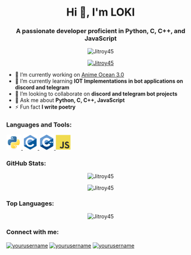<!-- Profile README Template -->

<h1 align="center">Hi 👋, I'm LOKI</h1>
<h3 align="center">A passionate developer proficient in Python, C, C++, and JavaScript</h3>

<p align="center">
  <img src="https://komarev.com/ghpvc/?username=Jitroy45&label=Profile%20views&color=0e75b6&style=flat" alt="Jitroy45" />
</p>

<p align="center">
  <a href="https://github.com/ryo-ma/github-profile-trophy">
    <img src="https://github-profile-trophy.vercel.app/?username=Jitroy45" alt="Jitroy45" />
  </a>
</p>

<!-- About Me -->
- 🔭 I’m currently working on [Anime Ocean 3.0](https://github.com/Jitroy45/animeocean-3-0)
- 🌱 I’m currently learning **IOT Implementations in bot applications on discord and telegram**
- 👯 I’m looking to collaborate on **discord and telegram bot projects**
- 💬 Ask me about **Python, C, C++, JavaScript**
- ⚡ Fun fact **I write poetry**

<!-- Languages and Tools -->
<h3 align="left">Languages and Tools:</h3>
<p align="left">
  <a href="https://www.python.org" target="_blank" rel="noreferrer"> <img src="https://raw.githubusercontent.com/devicons/devicon/master/icons/python/python-original.svg" alt="python" width="40" height="40"/> </a> 
  <a href="https://www.cprogramming.com/" target="_blank" rel="noreferrer"> <img src="https://raw.githubusercontent.com/devicons/devicon/master/icons/c/c-original.svg" alt="c" width="40" height="40"/> </a> 
  <a href="https://isocpp.org/" target="_blank" rel="noreferrer"> <img src="https://raw.githubusercontent.com/devicons/devicon/master/icons/cplusplus/cplusplus-original.svg" alt="cplusplus" width="40" height="40"/> </a> 
  <a href="https://developer.mozilla.org/en-US/docs/Web/JavaScript" target="_blank" rel="noreferrer"> <img src="https://raw.githubusercontent.com/devicons/devicon/master/icons/javascript/javascript-original.svg" alt="javascript" width="40" height="40"/> </a>
  <!-- Add more icons as needed -->
</p>

<!-- GitHub Stats -->
<h3 align="left">GitHub Stats:</h3>
<p align="center">
  <img src="https://github-readme-stats.vercel.app/api?username=Jitroy45&show_icons=true&locale=en" alt="Jitroy45" />
</p>
<p align="center">
  <img src="https://github-readme-streak-stats.herokuapp.com/?user=Jitroy45e&" alt="Jitroy45" />
</p>

<!-- Top Languages -->
<h3 align="left">Top Languages:</h3>
<p align="center">
  <img src="https://github-readme-stats.vercel.app/api/top-langs?username=Jitroy45&show_icons=true&locale=en&layout=compact" alt="Jitroy45" />
</p>

<!-- Socials -->
<h3 align="left">Connect with me:</h3>
<p align="left">
  <a href="https://linkedin.com/in/yourusername" target="blank"><img align="center" src="https://cdn.jsdelivr.net/npm/simple-icons@v3/icons/linkedin.svg" alt="yourusername" height="30" width="40" /></a>
  <a href="https://stackoverflow.com/users/yourusername" target="blank"><img align="center" src="https://cdn.jsdelivr.net/npm/simple-icons@v3/icons/stackoverflow.svg" alt="yourusername" height="30" width="40" /></a>
  <a href="https://twitter.com/yourusername" target="blank"><img align="center" src="https://cdn.jsdelivr.net/npm/simple-icons@v3/icons/twitter.svg" alt="yourusername" height="30" width="40" /></a>
  <!-- Add more social links as needed -->
</p>
